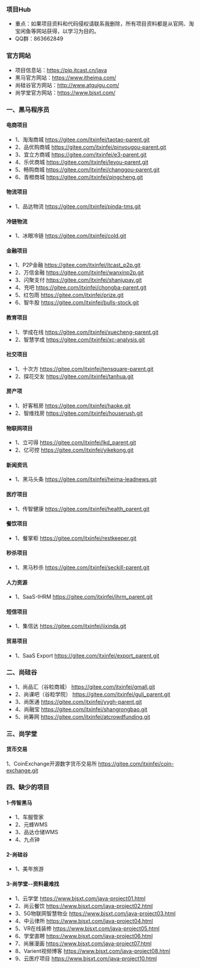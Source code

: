 ### 项目Hub
- 重点：如果项目资料和代码侵权请联系我删除，所有项目资料都是从官网、淘宝闲鱼等网站获得，以学习为目的。
- QQ群：863662849

### 官方网站

- 项目信息站：https://pip.itcast.cn/java
- 黑马官方网站：https://www.itheima.com/
- 尚硅谷官方网站：http://www.atguigu.com/
- 尚学堂官方网站：https://www.bjsxt.com/

### 一、黑马程序员
#### 电商项目
- 1、淘淘商城
https://gitee.com/itxinfei/taotao-parent.git
- 2、品优购商城
https://gitee.com/itxinfei/pinyougou-parent.git
- 3、宜立方商城
https://gitee.com/itxinfei/e3-parent.git
- 4、乐优商城
https://gitee.com/itxinfei/leyou-parent.git
- 5、畅购商城
https://gitee.com/itxinfei/changgou-parent.git
- 6、青橙商城
https://gitee.com/itxinfei/qingcheng.git

#### 物流项目
- 1、品达物流
https://gitee.com/itxinfei/pinda-tms.git

#### 冷链物流
- 1、冰眼冷链
https://gitee.com/itxinfei/cold.git

#### 金融项目
- 1、P2P金融
https://gitee.com/itxinfei/itcast_p2p.git
- 2、万信金融
https://gitee.com/itxinfei/wanxinp2p.git
- 3、闪聚支付
https://gitee.com/itxinfei/shanjupay.git
- 4、充吧
https://gitee.com/itxinfei/chongba-parent.git
- 5、红包雨
https://gitee.com/itxinfei/prize.git
- 6、智牛股
https://gitee.com/itxinfei/bulls-stock.git

#### 教育项目
- 1、学成在线
https://gitee.com/itxinfei/xuecheng-parent.git
- 2、智慧学成
https://gitee.com/itxinfei/xc-analysis.git

#### 社交项目
- 1、十次方
https://gitee.com/itxinfei/tensquare-parent.git
- 2、探花交友
https://gitee.com/itxinfei/tanhua.git

#### 房产项
- 1、好客租房
https://gitee.com/itxinfei/haoke.git
- 2、智维找房
https://gitee.com/itxinfei/houserush.git

#### 物联网项目
- 1、立可得
https://gitee.com/itxinfei/lkd_parent.git
- 2、亿可控
https://gitee.com/itxinfei/yikekong.git

#### 新闻资讯
- 1、黑马头条
https://gitee.com/itxinfei/heima-leadnews.git

#### 医疗项目
- 1、传智健康
https://gitee.com/itxinfei/health_parent.git

#### 餐饮项目
- 1、餐掌柜
https://gitee.com/itxinfei/restkeeper.git

#### 秒杀项目
- 1、黑马秒杀
https://gitee.com/itxinfei/seckill-parent.git

#### 人力资源
- 1、SaaS-IHRM
https://gitee.com/itxinfei/ihrm_parent.git

#### 短信项目
- 1、集信达
https://gitee.com/itxinfei/jixinda.git

#### 贸易项目
- 1、SaaS Export
https://gitee.com/itxinfei/export_parent.git

### 二、尚硅谷
- 1、尚品汇（谷粒商城）
https://gitee.com/itxinfei/gmall.git
- 2、尚课吧（谷粒学院）
https://gitee.com/itxinfei/guli_parent.git
- 3、尚医通
https://gitee.com/itxinfei/yygh-parent.git
- 4、尚融宝
https://gitee.com/itxinfei/shangrongbao.git
- 5、尚筹网
https://gitee.com/itxinfei/atcrowdfunding.git

### 三、尚学堂
#### 货币交易
1、CoinExchange开源数字货币交易所
https://gitee.com/itxinfei/coin-exchange.git

### 四、缺少的项目
#### 1-传智黑马
- 1、车服管家
- 2、元蜂WMS
- 3、品达仓储WMS
- 4、九点钟

#### 2-尚硅谷
- 1、美年旅游

#### 3-尚学堂--资料最难找
- 1、云学堂
https://www.bjsxt.com/java-project01.html
- 2、尚云餐饮
https://www.bjsxt.com/java-project02.html
- 3、5G物联网智慧物业
https://www.bjsxt.com/java-project03.html
- 4、中云律所 
https://www.bjsxt.com/java-project04.html
- 5、VR在线装修
https://www.bjsxt.com/java-project05.html
- 6、学堂直聘
https://www.bjsxt.com/java-project06.html
- 7、尚展漫画
https://www.bjsxt.com/java-project07.html
- 8、Varient视频博客
https://www.bjsxt.com/java-project08.html
- 9、云医疗项目 
https://www.bjsxt.com/java-project10.html
